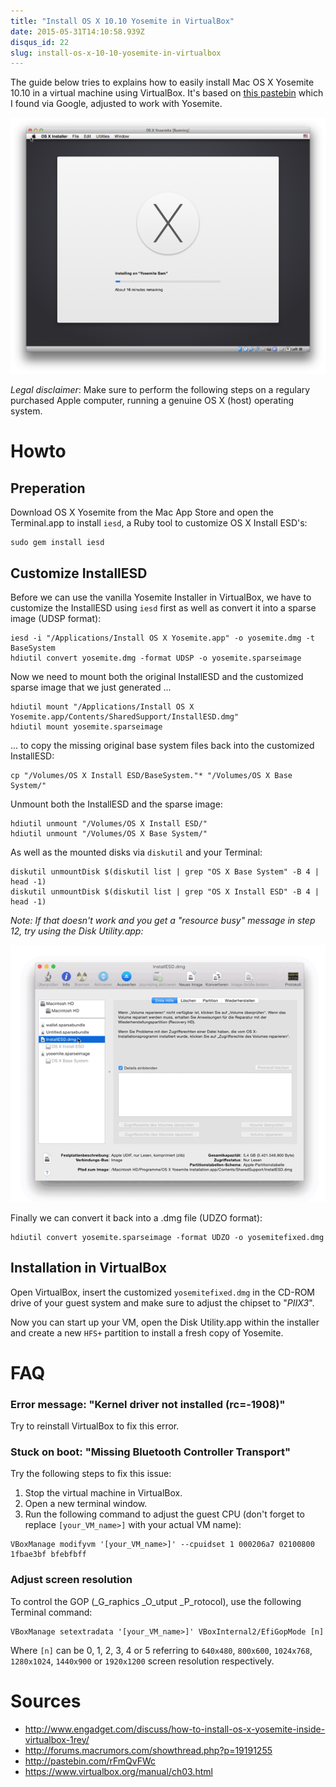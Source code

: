 ```yaml
---
title: "Install OS X 10.10 Yosemite in VirtualBox"
date: 2015-05-31T14:10:58.939Z
disqus_id: 22
slug: install-os-x-10-10-yosemite-in-virtualbox
---
```


The guide below tries to explains how to easily install Mac OS X Yosemite 10.10 in a virtual machine using VirtualBox. It's based on [this pastebin](http://pastebin.com/rFmQvFWc) which I found via Google, adjusted to work with Yosemite.

![](/assets/images/posts/install-os-x-10-10-yosemite-in-virtualbox/1.png)

*Legal disclaimer*: Make sure to perform the following steps on a regulary purchased Apple computer, running a genuine OS X (host) operating system.

# Howto

## Preperation

Download OS X Yosemite from the Mac App Store and open the Terminal.app to install `iesd`, a Ruby tool to customize OS X Install ESD's:

```shell
sudo gem install iesd
```

## Customize InstallESD

Before we can use the vanilla Yosemite Installer in VirtualBox, we have to customize the InstallESD using `iesd` first as well as convert it into a sparse image (UDSP format):

```shell
iesd -i "/Applications/Install OS X Yosemite.app" -o yosemite.dmg -t BaseSystem
hdiutil convert yosemite.dmg -format UDSP -o yosemite.sparseimage
```

Now we need to mount both the original InstallESD and the customized sparse image that we just generated ...

```shell
hdiutil mount "/Applications/Install OS X Yosemite.app/Contents/SharedSupport/InstallESD.dmg"
hdiutil mount yosemite.sparseimage
```

... to copy the missing original base system files back into the customized InstallESD: 

```shell
cp "/Volumes/OS X Install ESD/BaseSystem."* "/Volumes/OS X Base System/"
```

Unmount both the InstallESD and the sparse image:

```shell
hdiutil unmount "/Volumes/OS X Install ESD/"
hdiutil unmount "/Volumes/OS X Base System/"
```

As well as the mounted disks via `diskutil` and your Terminal:

```shell
diskutil unmountDisk $(diskutil list | grep "OS X Base System" -B 4 | head -1)
diskutil unmountDisk $(diskutil list | grep "OS X Install ESD" -B 4 | head -1)
```

_Note: If that doesn't work and you get a "resource busy" message in step 12, try using the Disk Utility.app:_
  
![](/assets/images/posts/install-os-x-10-10-yosemite-in-virtualbox/2.gif)  

Finally we can convert it back into a .dmg file (UDZO format): 

```shell
hdiutil convert yosemite.sparseimage -format UDZO -o yosemitefixed.dmg
```

## Installation in VirtualBox

Open VirtualBox, insert the customized `yosemitefixed.dmg` in the CD-ROM drive of your guest system and make sure to adjust the chipset to "_PIIX3_".

Now you can start up your VM, open the Disk Utility.app within the installer and create a new `HFS+` partition to install a fresh copy of Yosemite.

# FAQ

### Error message: "Kernel driver not installed (rc=-1908)"

Try to reinstall VirtualBox to fix this error.

### Stuck on boot: "Missing Bluetooth Controller Transport"

Try the following steps to fix this issue:

1. Stop the virtual machine in VirtualBox.
2. Open a new terminal window.
3. Run the following command to adjust the guest CPU (don't forget to replace `[your_VM_name>]` with your actual VM name):

```shell
VBoxManage modifyvm '[your_VM_name>]' --cpuidset 1 000206a7 02100800 1fbae3bf bfebfbff
```

### Adjust screen resolution

To control the GOP (_G_raphics _O_utput _P_rotocol), use the following Terminal command:

```shell
VBoxManage setextradata '[your_VM_name>]' VBoxInternal2/EfiGopMode [n]
```

Where `[n]` can be 0, 1, 2, 3, 4 or 5 referring to `640x480`, `800x600`, `1024x768`, `1280x1024`, `1440x900` or `1920x1200` screen resolution respectively.

# Sources

* http://www.engadget.com/discuss/how-to-install-os-x-yosemite-inside-virtualbox-1rey/
* http://forums.macrumors.com/showthread.php?p=19191255
* http://pastebin.com/rFmQvFWc
* https://www.virtualbox.org/manual/ch03.html
